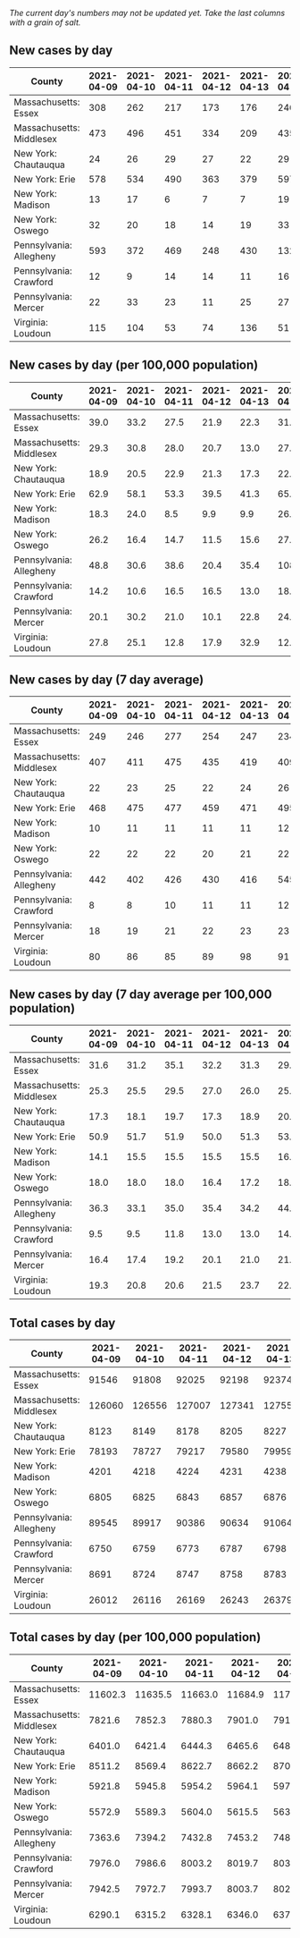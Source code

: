 _The current day's numbers may not be updated yet. Take the last columns with a grain of salt._
## New cases by day

| County | 2021-04-09 | 2021-04-10 | 2021-04-11 | 2021-04-12 | 2021-04-13 | 2021-04-14 | 2021-04-15 |
| --- | --- | --- | --- | --- | --- | --- | --- |
| Massachusetts: Essex | 308 | 262 | 217 | 173 | 176 | 246 |  |
| Massachusetts: Middlesex | 473 | 496 | 451 | 334 | 209 | 435 |  |
| New York: Chautauqua | 24 | 26 | 29 | 27 | 22 | 29 | 48 |
| New York: Erie | 578 | 534 | 490 | 363 | 379 | 597 | 585 |
| New York: Madison | 13 | 17 | 6 | 7 | 7 | 19 | 16 |
| New York: Oswego | 32 | 20 | 18 | 14 | 19 | 33 | 30 |
| Pennsylvania: Allegheny | 593 | 372 | 469 | 248 | 430 | 1321 | 403 |
| Pennsylvania: Crawford | 12 | 9 | 14 | 14 | 11 | 16 | 16 |
| Pennsylvania: Mercer | 22 | 33 | 23 | 11 | 25 | 27 | 18 |
| Virginia: Loudoun | 115 | 104 | 53 | 74 | 136 | 51 | 58 |

## New cases by day (per 100,000 population)

| County | 2021-04-09 | 2021-04-10 | 2021-04-11 | 2021-04-12 | 2021-04-13 | 2021-04-14 | 2021-04-15 |
| --- | --- | --- | --- | --- | --- | --- | --- |
| Massachusetts: Essex | 39.0 | 33.2 | 27.5 | 21.9 | 22.3 | 31.2 |  |
| Massachusetts: Middlesex | 29.3 | 30.8 | 28.0 | 20.7 | 13.0 | 27.0 |  |
| New York: Chautauqua | 18.9 | 20.5 | 22.9 | 21.3 | 17.3 | 22.9 | 37.8 |
| New York: Erie | 62.9 | 58.1 | 53.3 | 39.5 | 41.3 | 65.0 | 63.7 |
| New York: Madison | 18.3 | 24.0 | 8.5 | 9.9 | 9.9 | 26.8 | 22.6 |
| New York: Oswego | 26.2 | 16.4 | 14.7 | 11.5 | 15.6 | 27.0 | 24.6 |
| Pennsylvania: Allegheny | 48.8 | 30.6 | 38.6 | 20.4 | 35.4 | 108.6 | 33.1 |
| Pennsylvania: Crawford | 14.2 | 10.6 | 16.5 | 16.5 | 13.0 | 18.9 | 18.9 |
| Pennsylvania: Mercer | 20.1 | 30.2 | 21.0 | 10.1 | 22.8 | 24.7 | 16.4 |
| Virginia: Loudoun | 27.8 | 25.1 | 12.8 | 17.9 | 32.9 | 12.3 | 14.0 |

## New cases by day (7 day average)

| County | 2021-04-09 | 2021-04-10 | 2021-04-11 | 2021-04-12 | 2021-04-13 | 2021-04-14 | 2021-04-15 |
| --- | --- | --- | --- | --- | --- | --- | --- |
| Massachusetts: Essex | 249 | 246 | 277 | 254 | 247 | 234 |  |
| Massachusetts: Middlesex | 407 | 411 | 475 | 435 | 419 | 409 |  |
| New York: Chautauqua | 22 | 23 | 25 | 22 | 24 | 26 | 29 |
| New York: Erie | 468 | 475 | 477 | 459 | 471 | 495 | 504 |
| New York: Madison | 10 | 11 | 11 | 11 | 11 | 12 | 12 |
| New York: Oswego | 22 | 22 | 22 | 20 | 21 | 22 | 24 |
| Pennsylvania: Allegheny | 442 | 402 | 426 | 430 | 416 | 545 | 548 |
| Pennsylvania: Crawford | 8 | 8 | 10 | 11 | 11 | 12 | 13 |
| Pennsylvania: Mercer | 18 | 19 | 21 | 22 | 23 | 23 | 23 |
| Virginia: Loudoun | 80 | 86 | 85 | 89 | 98 | 91 | 84 |

## New cases by day (7 day average per 100,000 population)

| County | 2021-04-09 | 2021-04-10 | 2021-04-11 | 2021-04-12 | 2021-04-13 | 2021-04-14 | 2021-04-15 |
| --- | --- | --- | --- | --- | --- | --- | --- |
| Massachusetts: Essex | 31.6 | 31.2 | 35.1 | 32.2 | 31.3 | 29.7 |  |
| Massachusetts: Middlesex | 25.3 | 25.5 | 29.5 | 27.0 | 26.0 | 25.4 |  |
| New York: Chautauqua | 17.3 | 18.1 | 19.7 | 17.3 | 18.9 | 20.5 | 22.9 |
| New York: Erie | 50.9 | 51.7 | 51.9 | 50.0 | 51.3 | 53.9 | 54.9 |
| New York: Madison | 14.1 | 15.5 | 15.5 | 15.5 | 15.5 | 16.9 | 16.9 |
| New York: Oswego | 18.0 | 18.0 | 18.0 | 16.4 | 17.2 | 18.0 | 19.7 |
| Pennsylvania: Allegheny | 36.3 | 33.1 | 35.0 | 35.4 | 34.2 | 44.8 | 45.1 |
| Pennsylvania: Crawford | 9.5 | 9.5 | 11.8 | 13.0 | 13.0 | 14.2 | 15.4 |
| Pennsylvania: Mercer | 16.4 | 17.4 | 19.2 | 20.1 | 21.0 | 21.0 | 21.0 |
| Virginia: Loudoun | 19.3 | 20.8 | 20.6 | 21.5 | 23.7 | 22.0 | 20.3 |

## Total cases by day

| County | 2021-04-09 | 2021-04-10 | 2021-04-11 | 2021-04-12 | 2021-04-13 | 2021-04-14 | 2021-04-15 |
| --- | --- | --- | --- | --- | --- | --- | --- |
| Massachusetts: Essex | 91546 | 91808 | 92025 | 92198 | 92374 | 92620 |  |
| Massachusetts: Middlesex | 126060 | 126556 | 127007 | 127341 | 127550 | 127985 |  |
| New York: Chautauqua | 8123 | 8149 | 8178 | 8205 | 8227 | 8256 | 8304 |
| New York: Erie | 78193 | 78727 | 79217 | 79580 | 79959 | 80556 | 81141 |
| New York: Madison | 4201 | 4218 | 4224 | 4231 | 4238 | 4257 | 4273 |
| New York: Oswego | 6805 | 6825 | 6843 | 6857 | 6876 | 6909 | 6939 |
| Pennsylvania: Allegheny | 89545 | 89917 | 90386 | 90634 | 91064 | 92385 | 92788 |
| Pennsylvania: Crawford | 6750 | 6759 | 6773 | 6787 | 6798 | 6814 | 6830 |
| Pennsylvania: Mercer | 8691 | 8724 | 8747 | 8758 | 8783 | 8810 | 8828 |
| Virginia: Loudoun | 26012 | 26116 | 26169 | 26243 | 26379 | 26430 | 26488 |

## Total cases by day (per 100,000 population)

| County | 2021-04-09 | 2021-04-10 | 2021-04-11 | 2021-04-12 | 2021-04-13 | 2021-04-14 | 2021-04-15 |
| --- | --- | --- | --- | --- | --- | --- | --- |
| Massachusetts: Essex | 11602.3 | 11635.5 | 11663.0 | 11684.9 | 11707.2 | 11738.4 |  |
| Massachusetts: Middlesex | 7821.6 | 7852.3 | 7880.3 | 7901.0 | 7914.0 | 7941.0 |  |
| New York: Chautauqua | 6401.0 | 6421.4 | 6444.3 | 6465.6 | 6482.9 | 6505.8 | 6543.6 |
| New York: Erie | 8511.2 | 8569.4 | 8622.7 | 8662.2 | 8703.5 | 8768.5 | 8832.1 |
| New York: Madison | 5921.8 | 5945.8 | 5954.2 | 5964.1 | 5974.0 | 6000.8 | 6023.3 |
| New York: Oswego | 5572.9 | 5589.3 | 5604.0 | 5615.5 | 5631.0 | 5658.1 | 5682.6 |
| Pennsylvania: Allegheny | 7363.6 | 7394.2 | 7432.8 | 7453.2 | 7488.5 | 7597.2 | 7630.3 |
| Pennsylvania: Crawford | 7976.0 | 7986.6 | 8003.2 | 8019.7 | 8032.7 | 8051.6 | 8070.5 |
| Pennsylvania: Mercer | 7942.5 | 7972.7 | 7993.7 | 8003.7 | 8026.6 | 8051.3 | 8067.7 |
| Virginia: Loudoun | 6290.1 | 6315.2 | 6328.1 | 6346.0 | 6378.8 | 6391.2 | 6405.2 |
